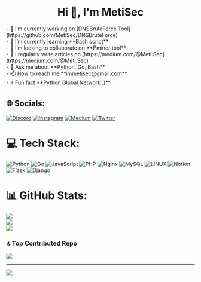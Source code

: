 <h1 align="center">Hi 👋, I'm MetiSec</h1>
- 🔭 I’m currently working on [DNSBruteForce Tool](https://github.com/MetiSec/DNSBruteForce)<br>- 🌱 I’m currently learning **Bash script**<br>- 👯 I’m looking to collaborate on **Pminer tool**<br>- 📝 I regularly write articles on [https://medium.com/@Meti.Sec](https://medium.com/@Meti.Sec)<br>- 💬 Ask me about **Python, Go, Bash**<br>- 📫 How to reach me **immetisec@gmail.com**<br>- ⚡ Fun fact **Python Global Network :)**


## 🌐 Socials:
[![Discord](https://img.shields.io/badge/Discord-%237289DA.svg?logo=discord&logoColor=white)](https://discord.gg/https://discord.gg/snFFpcx9) [![Instagram](https://img.shields.io/badge/Instagram-%23E4405F.svg?logo=Instagram&logoColor=white)](https://instagram.com/meti.sec) [![Medium](https://img.shields.io/badge/Medium-12100E?logo=medium&logoColor=white)](https://medium.com/@@Meti.Sec) [![Twitter](https://img.shields.io/badge/Twitter-%231DA1F2.svg?logo=Twitter&logoColor=white)](https://twitter.com/MetiiSec) 

# 💻 Tech Stack:
![Python](https://img.shields.io/badge/python-3670A0?style=for-the-badge&logo=python&logoColor=ffdd54) ![Go](https://img.shields.io/badge/go-%2300ADD8.svg?style=for-the-badge&logo=go&logoColor=white) ![JavaScript](https://img.shields.io/badge/javascript-%23323330.svg?style=for-the-badge&logo=javascript&logoColor=%23F7DF1E) ![PHP](https://img.shields.io/badge/php-%23777BB4.svg?style=for-the-badge&logo=php&logoColor=white) ![Nginx](https://img.shields.io/badge/nginx-%23009639.svg?style=for-the-badge&logo=nginx&logoColor=white) ![MySQL](https://img.shields.io/badge/mysql-%2300f.svg?style=for-the-badge&logo=mysql&logoColor=white) ![LINUX](https://img.shields.io/badge/Linux-FCC624?style=for-the-badge&logo=linux&logoColor=black) ![Notion](https://img.shields.io/badge/Notion-%23000000.svg?style=for-the-badge&logo=notion&logoColor=white) ![Flask](https://img.shields.io/badge/flask-%23000.svg?style=for-the-badge&logo=flask&logoColor=white) ![Django](https://img.shields.io/badge/django-%23092E20.svg?style=for-the-badge&logo=django&logoColor=white)
# 📊 GitHub Stats:
![](https://github-readme-stats.vercel.app/api?username=MetiSec&theme=solarized-dark&hide_border=false&include_all_commits=true&count_private=false)<br/>
![](https://github-readme-streak-stats.herokuapp.com/?user=MetiSec&theme=solarized-dark&hide_border=false)<br/>
![](https://github-readme-stats.vercel.app/api/top-langs/?username=MetiSec&theme=solarized-dark&hide_border=false&include_all_commits=true&count_private=false&layout=compact)

### 🔝 Top Contributed Repo
![](https://github-contributor-stats.vercel.app/api?username=MetiSec&limit=5&theme=radical&combine_all_yearly_contributions=true)

---
[![](https://visitcount.itsvg.in/api?id=MetiSec&icon=0&color=1)](https://visitcount.itsvg.in)

<!-- Proudly created with GPRM ( https://gprm.itsvg.in ) -->
